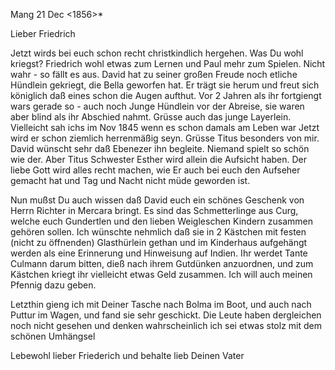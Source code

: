  Mang 21 Dec <1856>*

Lieber Friedrich

Jetzt wirds bei euch schon recht christkindlich hergehen. Was Du wohl kriegst? Friedrich wohl etwas zum Lernen und Paul mehr zum Spielen. Nicht wahr - so fällt es aus. David hat zu seiner großen Freude noch etliche Hündlein gekriegt, die Bella geworfen hat. Er trägt sie herum und freut sich königlich daß eines schon die Augen aufthut. Vor 2 Jahren als ihr fortgiengt wars gerade so - auch noch Junge Hündlein vor der Abreise, sie waren aber blind als ihr Abschied nahmt. Grüsse auch das junge Layerlein. Vielleicht sah ichs im Nov 1845 wenn es schon damals am Leben war Jetzt wird er schon ziemlich herrenmäßig seyn. Grüsse Titus besonders von mir. David wünscht sehr daß Ebenezer ihn begleite. Niemand spielt so schön wie der. Aber Titus Schwester Esther wird allein die Aufsicht haben. Der liebe Gott wird alles recht machen, wie Er auch bei euch den Aufseher gemacht hat und Tag und Nacht nicht müde geworden ist.

Nun mußst Du auch wissen daß David euch ein schönes Geschenk von Herrn Richter in Mercara bringt. Es sind das Schmetterlinge aus Curg, welche euch Gundertlen und den lieben Weigleschen Kindern zusammen gehören sollen. Ich wünschte nehmlich daß sie in 2 Kästchen mit festen (nicht zu öffnenden) Glasthürlein gethan und im Kinderhaus aufgehängt werden als eine Erinnerung und Hinweisung auf Indien. Ihr werdet Tante Culmann darum bitten, dieß nach ihrem Gutdünken anzuordnen, und zum Kästchen kriegt ihr vielleicht etwas Geld zusammen. Ich will auch meinen Pfennig dazu geben.

Letzthin gieng ich mit Deiner Tasche nach Bolma im Boot, und auch nach Puttur im Wagen, und fand sie sehr geschickt. Die Leute haben dergleichen noch nicht gesehen und denken wahrscheinlich ich sei etwas stolz mit dem schönen Umhängsel

Lebewohl lieber Friederich und behalte lieb
 Deinen Vater

